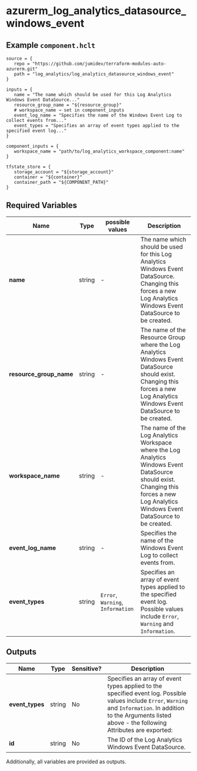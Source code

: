 # azurerm_log_analytics_datasource_windows_event



## Example `component.hclt`

```hcl
source = {
   repo = "https://github.com/jumidev/terraform-modules-auto-azurerm.git"   
   path = "log_analytics/log_analytics_datasource_windows_event"   
}

inputs = {
   name = "The name which should be used for this Log Analytics Windows Event DataSource..."   
   resource_group_name = "${resource_group}"   
   # workspace_name → set in component_inputs
   event_log_name = "Specifies the name of the Windows Event Log to collect events from..."   
   event_types = "Specifies an array of event types applied to the specified event log..."   
}

component_inputs = {
   workspace_name = "path/to/log_analytics_workspace_component:name"   
}

tfstate_store = {
   storage_account = "${storage_account}"   
   container = "${container}"   
   container_path = "${COMPONENT_PATH}"   
}

```

## Required Variables

| Name | Type |  possible values |  Description |
| ---- | --------- |  ----------- | ----------- |
| **name** | string |  -  |  The name which should be used for this Log Analytics Windows Event DataSource. Changing this forces a new Log Analytics Windows Event DataSource to be created. | 
| **resource_group_name** | string |  -  |  The name of the Resource Group where the Log Analytics Windows Event DataSource should exist. Changing this forces a new Log Analytics Windows Event DataSource to be created. | 
| **workspace_name** | string |  -  |  The name of the Log Analytics Workspace where the Log Analytics Windows Event DataSource should exist. Changing this forces a new Log Analytics Windows Event DataSource to be created. | 
| **event_log_name** | string |  -  |  Specifies the name of the Windows Event Log to collect events from. | 
| **event_types** | string |  `Error`, `Warning`, `Information`  |  Specifies an array of event types applied to the specified event log. Possible values include `Error`, `Warning` and `Information`. | 



## Outputs

| Name | Type | Sensitive? | Description |
| ---- | ---- | --------- | --------- |
| **event_types** | string | No  | Specifies an array of event types applied to the specified event log. Possible values include `Error`, `Warning` and `Information`. In addition to the Arguments listed above - the following Attributes are exported: | 
| **id** | string | No  | The ID of the Log Analytics Windows Event DataSource. | 

Additionally, all variables are provided as outputs.
